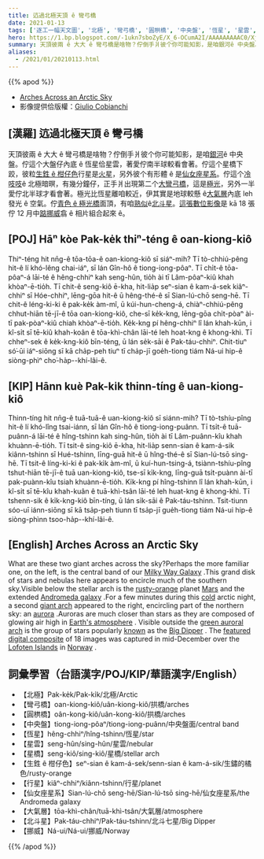 ```yaml
---
title: 迒過北極天頂 ê 彎弓橋
date: 2021-01-13
tags: ['逐工一幅天文圖', '北極', '彎弓橋', '圓栱橋', '中央盤', '恆星', '星雲', '星橋', '行星', '仙女座星系', '大氣層', '北斗星', '挪威']
hero: https://1.bp.blogspot.com/-1ukn7sboZyE/X_6-OCumA2I/AAAAAAAAAC0/Xjahik__9QcU77ShMZuxbKsc6RddX9LkwCLcBGAsYHQ/s1080/ArcticSky_Cobianchi_1080_annotated.jpeg
summary: 天頂彼兩 ê 大大 ê 彎弓橋是啥物？佇倒手爿彼个你可能知影，是咱銀河ê 中央盤。
aliases:
  - /2021/01/20210113.html
---
```


{{% apod %}}

- [Arches Across an Arctic Sky](https://apod.nasa.gov/apod/ap210113.html)
- 影像提供佮版權：[Giulio Cobianchi](https://giuliocobianchi.com/about/)

## [漢羅] 迒過北極天頂 ê 彎弓橋

天頂彼兩 ê 大大 ê 彎弓橋是啥物？佇倒手爿彼个你可能知影，是咱[銀河](https://solarsystem.nasa.gov/resources/285/the-milky-way-galaxy/)ê 中央盤。佇這个大盤仔內底 ê 恆星佮星雲，著愛佇南半球較看會著。佇這个星橋下跤，彼粒[生鉎 ê 柑仔色](https://apod.nasa.gov/apod/ap970804.html)行星是[火星](https://solarsystem.nasa.gov/planets/mars/overview/)，另外彼个有形體 ê 是[仙女座星系](https://apod.nasa.gov/apod/ap150830.html)。佇這个[冷吱吱](https://pbs.twimg.com/media/DKSyMr2UEAAUL70?format=jpg)ê 北極暗暝，有幾分鐘仔，正手爿出現第二个[大彎弓橋](https://apod.nasa.gov/apod/ap200531.html)，這是[極光](https://spaceplace.nasa.gov/aurora/en/)，另外一半愛佇北半球才看會著。極光比恆星離咱較近，伊其實是地球較懸 ê[大氣層](https://www.nasa.gov/mission_pages/sunearth/science/atmosphere-layers2.html)內底 leh 發光 ê 空氣。佇[青色 ê 極光橋](https://apod.nasa.gov/apod/ap190322.html)面頂，有咱[熟似](https://apod.nasa.gov/apod/ap210112.html)ê[北斗星](https://en.wikipedia.org/wiki/Big_Dipper)。[這張數位影像](https://giuliocobianchi.com/gallery/capture-the-night/)是 kā 18 張佇 12 月中[踮挪威](https://en.wikipedia.org/wiki/Norway)翕 ê 相片組合起來 ê。

## [POJ] Hāⁿ kòe Pak-ke̍k thiⁿ-téng ê oan-kiong-kiô

Thiⁿ-téng hit nn̄g-ê tōa-tōa-ê oan-kiong-kiô sī siáⁿ-mih? Tī tò-chhiú-pêng hit-ê lí khó-lêng chai-iáⁿ, sī lán Gîn-hô ê tiong-iong-pôaⁿ. Tī chi̍t-ê tōa-pôaⁿ-á lāi-té ê hêng-chhiⁿ kah seng-hûn, tio̍h ài tī Lâm-pôaⁿ-kiû khah khòaⁿ-ē-tio̍h. Tī chit-ê seng-kiô ē-kha, hit-lia̍p seⁿ-sian ê kam-á-sek kiâⁿ-chhiⁿ sī Hóe-chhiⁿ, lēng-gōa hit-ê ū hêng-thé-ê sī Sian-lú-chō seng-hē. Tī chit-ê léng-ki-ki ê pak-ke̍k àm-mî, ū kúi-hun-cheng-á, chiàⁿ-chhiú-pêng chhut-hiān tē-jī-ê tōa oan-kiong-kiô, che-sī ke̍k-kng, lēng-gōa chi̍t-pòaⁿ ài-tī pak-pòaⁿ-kiû chiah khòaⁿ-ē-tio̍h. Ke̍k-kng pí hêng-chhiⁿ lî lán khah-kūn, i kî-si̍t sī tē-kiû khah-koân ê tōa-khì-chân lāi-té leh hoat-kng ê khong-khì. Tī chheⁿ-sek ê ke̍k-kng-kiô bīn-téng, ū lán se̍k-sāi ê Pak-táu-chhiⁿ. Chit-tiuⁿ só͘-ūi iáⁿ-siōng sī kā cha̍p-peh tiuⁿ tī cha̍p-jī goe̍h-tiong tiám  Ná-ui hip-ê siòng-phìⁿ cho͘-ha̍p--khí-lâi-ê.

## [KIP] Hānn kuè Pak-ki̍k thinn-tíng ê uan-kiong-kiô

Thinn-tíng hit nn̄g-ê tuā-tuā-ê uan-kiong-kiô sī siánn-mih? Tī tò-tshíu-pîng hit-ê lí khó-lîng tsai-iánn, sī lán Gîn-hô ê tiong-iong-puânn. Tī tsi̍t-ê tuā-puânn-á lāi-té ê hîng-tshinn kah sing-hûn, tio̍h ài tī Lâm-puânn-kîu khah khuànn-ē-tio̍h. Tī tsit-ê sing-kiô ē-kha, hit-lia̍p senn-sian ê kam-á-sik kiânn-tshinn sī Hué-tshinn, līng-guā hit-ê ū hîng-thé-ê sī Sian-lú-tsō sing-hē. Tī tsit-ê líng-ki-ki ê pak-ki̍k àm-mî, ū kuí-hun-tsing-á, tsiànn-tshíu-pîng tshut-hiān tē-jī-ê tuā uan-kiong-kiô, tse-sī ki̍k-kng, līng-guā tsi̍t-puànn ài-tī pak-puànn-kîu tsiah khuànn-ē-tio̍h. Ki̍k-kng pí hîng-tshinn lî lán khah-kūn, i kî-si̍t sī tē-kîu khah-kuân ê tuā-khì-tsân lāi-té leh huat-kng ê khong-khì. Tī tshenn-sik ê ki̍k-kng-kiô bīn-tíng, ū lán si̍k-sāi ê Pak-táu-tshinn. Tsit-tiunn sóo-uī iánn-siōng sī kā tsa̍p-peh tiunn tī tsa̍p-jī gue̍h-tiong tiám Ná-ui hip-ê siòng-phìnn tsoo-ha̍p--khí-lâi-ê.

## [English] Arches Across an Arctic Sky  

What are these two giant arches across the sky?Perhaps the more familiar one, on the left, is the central band of our [Milky Way Galaxy](https://solarsystem.nasa.gov/resources/285/the-milky-way-galaxy/) .This grand disk of stars and nebulas here appears to encircle much of the southern sky.Visible below the stellar arch is the [rusty-orange](https://apod.nasa.gov/apod/ap970804.html) planet [Mars](https://solarsystem.nasa.gov/planets/mars/overview/) and the extended [Andromeda galaxy](https://apod.nasa.gov/apod/ap150830.html) .For a few minutes during this [cold](https://pbs.twimg.com/media/DKSyMr2UEAAUL70?format=jpg) arctic night, a second [giant arch](https://apod.nasa.gov/apod/ap200531.html) appeared to the right, encircling part of the northern sky: an [aurora](https://spaceplace.nasa.gov/aurora/en/) .Auroras are much closer than stars as they are composed of glowing air high in [Earth's atmosphere](https://www.nasa.gov/mission_pages/sunearth/science/atmosphere-layers2.html) . Visible outside the [green auroral arch](https://apod.nasa.gov/apod/ap190322.html) is the group of stars popularly [known](https://apod.nasa.gov/apod/ap210112.html) as the [Big Dipper](https://en.wikipedia.org/wiki/Big_Dipper) . The [featured digital composite](https://giuliocobianchi.com/gallery/capture-the-night/) of 18 images was captured in mid-December over the [Lofoten Islands](https://youtu.be/mg67iIFivDo) in [Norway](https://en.wikipedia.org/wiki/Norway) .

## 詞彙學習（台語漢字/POJ/KIP/華語漢字/English）

- 【北極】Pak-ke̍k/Pak-ki̍k/北極/Arctic
- 【彎弓橋】oan-kiong-kiô/uân-kiong-kiô/拱橋/arches
- 【圓栱橋】oân-kong-kiô/uân-kong-kiô/拱橋/arches
- 【中央盤】tiong-iong-pôaⁿ/tiong-iong-puânn/中央盤面/central band
- 【恆星】hêng-chhiⁿ/hîng-tshinn/恆星/star
- 【星雲】seng-hûn/sing-hûn/星雲/nebular
- 【星橋】seng-kiô/sing-kiô/星橋/stellar arch
- 【生鉎 ê 柑仔色】seⁿ-sian ê kam-á-sek/senn-sian ê kam-á-sik/生鏽的橘色/rusty-orange
- 【行星】kiâⁿ-chhiⁿ/kiânn-tshinn/行星/planet
- 【仙女座星系】Sian-lú-chō seng-hē/Sian-lú-tsō sing-hē/仙女座星系/the Andromeda galaxy
- 【大氣層】tōa-khì-chân/tuā-khì-tsân/大氣層/atmosphere
- 【北斗星】Pak-táu-chhiⁿ/Pak-táu-tshinn/北斗七星/Big Dipper
- 【挪威】Ná-ui/Ná-ui/挪威/Norway

{{% /apod %}}
